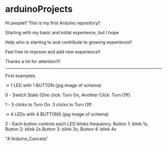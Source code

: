 # arduinoProjects
                                                                  
Hi people!! This is my first Arduino repository!!               

Starting with my basic and initial experience, but I hope       
                                                                  
Help who is starting to and contribute to growing experience!!  
                                                                  
Feel free to improve and add new experience!!                   
                                                                  
Thanks a lot for attention!!!

--------------------------------------------------------------------------

First examples.

-> 1 LED with 1 BUTTON (jpg image of schema)

0 - Switch State (One click: Turn On, Another Click: Turn Off).
		
1 - 5 clicks to Turn On. 3 clicks to Turn Off.

-> 4 LEDs with 4 BUTTONS (jpg image of schema)

2 - Each button controls each LED blinks frequency. Button 1: blink 1s, Button 2: blink 2s
																	                  Button 3: blink 3s, Button 4: blink 4s
																										

"# Arduino_Cancela" 
